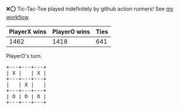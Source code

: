 :x::o: Tic-Tac-Toe played indefinitely by github action runners! See [my workflow](.github/workflows/play.yaml).

|PlayerX wins|PlayerO wins|Ties|
|-|-|-|
|1462|1418|641|

PlayerO's turn.

<pre>
+---+---+---+
| X |   | X |
+---+---+---+
|   | X |   |
+---+---+---+
| O | O | O |
+---+---+---+
</pre>